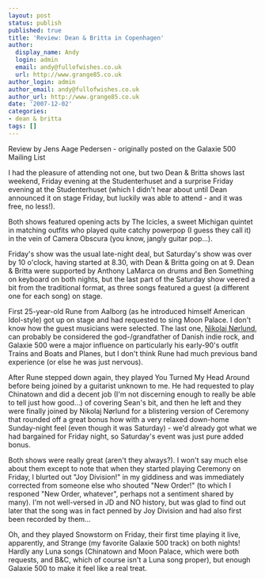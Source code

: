 ```yaml
---
layout: post
status: publish
published: true
title: 'Review: Dean & Britta in Copenhagen'
author:
  display_name: Andy
  login: admin
  email: andy@fullofwishes.co.uk
  url: http://www.grange85.co.uk
author_login: admin
author_email: andy@fullofwishes.co.uk
author_url: http://www.grange85.co.uk
date: '2007-12-02'
categories:
- dean & britta
tags: []
---
```

<p>Review by Jens Aage Pedersen - originally posted on the Galaxie 500 Mailing List

I had the pleasure of attending not one, but two Dean & Britta shows last weekend, Friday evening at the Studenterhuset and a surprise Friday evening at the Studenterhuset (which I didn't hear about until Dean announced it on stage Friday, but luckily was able to attend - and it was free, no less!).


<p><a id="more"></a><a id="more-583"></a>

Both shows featured opening acts by The Icicles, a sweet Michigan quintet in matching outfits who played quite catchy powerpop (I guess they call it) in the vein of Camera Obscura (you know, jangly guitar pop...).

Friday's show was the usual late-night deal, but Saturday's show was over by 10 o'clock, having started at 8.30, with Dean & Britta going on at 9. Dean & Britta were supported by Anthony LaMarca on drums and Ben Something on keyboard on both nights, but the last part of the Saturday show veered a bit from the traditional format, as three songs featured a guest (a different one for each song) on stage.

First 25-year-old Rune from Aalborg (as he introduced himself American Idol-style) got up on stage and had requested to sing Moon Palace. I don't know how the guest musicians were selected. The last one, [Nikolaj Nørlund](http://www.norlund.com), can probably be considered the god-/grandfather of Danish indie rock, and Galaxie 500 were a major influence on particularly his early-90's outfit Trains and Boats and Planes, but I don't think Rune had much previous band experience (or else he was just nervous).

After Rune stepped down again, they played You Turned My Head Around before being joined by a guitarist unknown to me. He had requested to play Chinatown and did a decent job (I'm not discerning enough to really be able to tell just how good...) of covering Sean's bit, and then he left and they were finally joined by Nikolaj Nørlund for a blistering version of Ceremony that rounded off a great bonus how with a very relaxed down-home Sunday-night feel (even though it was Saturday) - we'd already got what we had bargained for Friday night, so Saturday's event was just pure added bonus.

Both shows were really great (aren't they always?). I won't say much else about them except to note that when they started playing Ceremony on Friday, I blurted out "Joy Division!" in my giddiness and was immediately corrected from someone else who shouted "New Order!" (to which I responed "New Order, whatever", perhaps not a sentiment shared by many). I'm not well-versed in JD and NO history, but was glad to find out later that the song was in fact penned by Joy Division and had also first been recorded by them...

Oh, and they played Snowstorm on Friday, their first time playing it live, apparently, and Strange (my favorite Galaxie 500 track) on both nights! Hardly any Luna songs (Chinatown and Moon Palace, which were both requests, and B&C, which of course isn't a Luna song proper), but enough Galaxie 500 to make it feel like a real treat.


